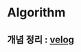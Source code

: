 # Algorithm

## 개념 정리 : [velog](https://velog.io/@049494/series/%EC%95%8C%EA%B3%A0%EB%A6%AC%EC%A6%98-JS)
